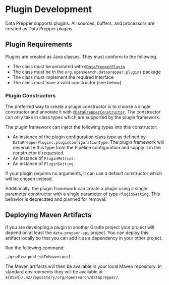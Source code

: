 # Plugin Development

Data Prepper supports plugins. All sources, buffers, and processors
are created as Data Prepper plugins.

## Plugin Requirements

Plugins are created as Java classes. They must conform to the following.

* The class must be annotated with [`@DataPrepperPlugin`](../data-prepper-api/src/main/java/com/amazon/dataprepper/model/annotations/DataPrepperPlugin.java)
* The class must be in the `org.opensearch.dataprepper.plugins` package
* The class must implement the required interface
* The class must have a valid constructor (see below)

### Plugin Constructors

The preferred way to create a plugin constructor is to choose a single
constructor and annotate it with [`@DataPrepperConstructor`](../data-prepper-api/src/main/java/com/amazon/dataprepper/model/annotations/DataPrepperPluginConstructor.java).
The constructor can only take in class types which are supported by the plugin framework.

The plugin framework can inject the following types into this constructor:

* An instance of the plugin configuration class type as defined by `DataPrepperPlugin::pluginConfigurationType`. The plugin framework will deserialize this type from the Pipeline configuration and supply it in the constructor if requested.
* An instance of `PluginMetrics`.
* An instance of `PluginSetting`.

If your plugin requires no arguments, it can use a default constructor which will be chosen instead.

Additionally, the plugin framework can create a plugin using a single parameter constructor with
a single parameter of type `PluginSetting`. This behavior is deprecated and planned for removal.

## Deploying Maven Artifacts

If you are developing a plugin in another Gradle project your project will depend on at least the `data-prepper-api` project.
You can deploy this artifact locally so that you can add it as a dependency in your other project.

Run the following command:

```
./gradlew publishToMavenLocal
```

The Maven artifacts will then be available in your local Maven repository. In standard environments
they will be available at `${USER}/.m2/repository/org/opensearch/dataprepper/`.
